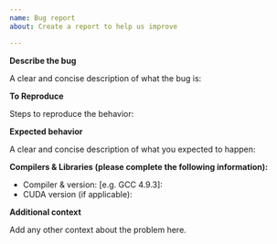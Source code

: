 ```yaml
---
name: Bug report
about: Create a report to help us improve

---
```


**Describe the bug**

A clear and concise description of what the bug is:

**To Reproduce**

Steps to reproduce the behavior:

**Expected behavior**

A clear and concise description of what you expected to happen:

**Compilers & Libraries (please complete the following information):**
 - Compiler & version: [e.g. GCC 4.9.3]: 
 - CUDA version (if applicable): 

**Additional context**

Add any other context about the problem here.
